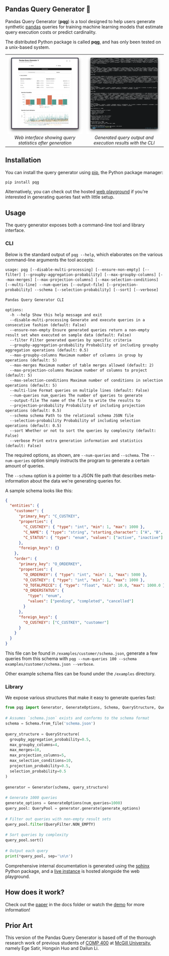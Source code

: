 ## Pandas Query Generator 🐼

Pandas Query Generator (**pqg**) is a tool designed to help users generate
synthetic [pandas](https://pandas.pydata.org/) queries for training machine
learning models that estimate query execution costs or predict cardinality.

The distributed Python package is called **pqg**, and has only been tested on a
unix-based system.

<table>
  <tr align="center">
    <td width="50%">
      <img
        width="100%"
        alt="web-view"
        src="assets/web-view.png"
      />
      <em>Web interface showing query statistics after generation</em>
    </td>
    <td width="50%">
      <img
        width="100%"
        alt="cli-view"
        src="assets/cli-view.png"
      />
      <em>Generated query output and execution results with the CLI</em>
    </td>
  </tr>
</table>

## Installation

You can install the query generator using [pip](https://pip.pypa.io/en/stable/installation/), the Python package manager:

```bash
pip install pqg
```

Alternatively, you can check out the hosted [web playground](https://dislmcgill.github.io/pandas-query-generator/)
if you're interested in generating queries fast with little setup.

## Usage

The query generator exposes both a command-line tool and library interface.

### CLI

Below is the standard output of `pqg --help`, which elaborates on the various
command-line arguments the tool accepts:

```present uv run pqg --help
usage: pqg [--disable-multi-processing] [--ensure-non-empty] [--filter] [--groupby-aggregation-probability] [--max-groupby-columns] [--max-merges] [--max-projection-columns] [--max-selection-conditions] [--multi-line] --num-queries [--output-file] [--projection-probability] --schema [--selection-probability] [--sort] [--verbose]

Pandas Query Generator CLI

options:
  -h --help Show this help message and exit
  --disable-multi-processing Generate and execute queries in a consecutive fashion (default: False)
  --ensure-non-empty Ensure generated queries return a non-empty result set when executed on sample data (default: False)
  --filter Filter generated queries by specific criteria
  --groupby-aggregation-probability Probability of including groupby aggregation operations (default: 0.5)
  --max-groupby-columns Maximum number of columns in group by operations (default: 5)
  --max-merges Maximum number of table merges allowed (default: 2)
  --max-projection-columns Maximum number of columns to project (default: 5)
  --max-selection-conditions Maximum number of conditions in selection operations (default: 5)
  --multi-line Format queries on multiple lines (default: False)
  --num-queries num_queries The number of queries to generate
  --output-file The name of the file to write the results to
  --projection-probability Probability of including projection operations (default: 0.5)
  --schema schema Path to the relational schema JSON file
  --selection-probability Probability of including selection operations (default: 0.5)
  --sort Whether or not to sort the queries by complexity (default: False)
  --verbose Print extra generation information and statistics (default: False)
```

The required options, as shown, are `--num-queries` and `--schema`. The
`--num-queries` option simply instructs the program to generate a certain amount
of queries.

The `--schema` option is a pointer to a JSON file path that describes
meta-information about the data we're generating queries for.

A sample schema looks like this:

```json
{
  "entities": {
    "customer": {
      "primary_key": "C_CUSTKEY",
      "properties": {
        "C_CUSTKEY": { "type": "int", "min": 1, "max": 1000 },
        "C_NAME": { "type": "string", "starting_character": ["A", "B", "C"] },
        "C_STATUS": { "type": "enum", "values": ["active", "inactive"] }
      },
      "foreign_keys": {}
    },
    "order": {
      "primary_key": "O_ORDERKEY",
      "properties": {
        "O_ORDERKEY": { "type": "int", "min": 1, "max": 5000 },
        "O_CUSTKEY": { "type": "int", "min": 1, "max": 1000 },
        "O_TOTALPRICE": { "type": "float", "min": 10.0, "max": 1000.0 },
        "O_ORDERSTATUS": {
          "type": "enum",
          "values": ["pending", "completed", "cancelled"]
        }
      },
      "foreign_keys": {
        "O_CUSTKEY": ["C_CUSTKEY", "customer"]
      }
    }
  }
}
```

This file can be found in `/examples/customer/schema.json`, generate a few
queries from this schema with `pqg --num-queries 100 --schema examples/customer/schema.json --verbose`.

Other example schema files can be found under the `/examples` directory.

### Library

We expose various structures that make it easy to generate queries fast:

```python
from pqg import Generator, GenerateOptions, Schema, QueryStructure, QueryPool, QueryFilter

# Assumes `schema.json` exists and conforms to the schema format
schema = Schema.from_file('schema.json')

query_structure = QueryStructure(
  groupby_aggregation_probability=0.5,
  max_groupby_columns=4,
  max_merges=10,
  max_projection_columns=5,
  max_selection_conditions=10,
  projection_probability=0.5,
  selection_probability=0.5
)

generator = Generator(schema, query_structure)

# Generate 1000 queries
generate_options = GenerateOptions(num_queries=1000)
query_pool: QueryPool = generator.generate(generate_options)

# Filter out queries with non-empty result sets
query_pool.filter(QueryFilter.NON_EMPTY)

# Sort queries by complexity
query_pool.sort()

# Output each query
print(*query_pool, sep='\n\n')
```

Comprehensive internal documentation is generated using the
[sphinx](https://www.sphinx-doc.org/en/master/index.html#) Python package, and a
[live instance](https://dislmcgill.github.io/pandas-query-generator/docs/index.html)
is hosted alongside the web playground.

## How does it work?

Check out the [paper](https://github.com/DISLMcGill/pandas-query-generator/blob/master/docs/paper.pdf) in the
docs folder or watch the [demo](https://www.youtube.com/watch?v=u3P-EHIwbO0) for more information!

## Prior Art

This version of the Pandas Query Generator is based off of the thorough research
work of previous students of
[COMP 400](https://www.mcgill.ca/study/2023-2024/courses/comp-400) at
[McGill University](https://www.mcgill.ca/), namely Ege Satir, Hongxin Huo and
Dailun Li.
